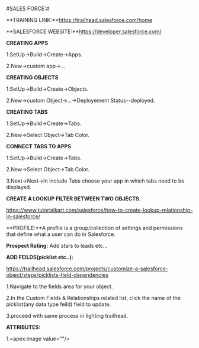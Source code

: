 #SALES FORCE:#

**TRAINING LINK:**https://trailhead.salesforce.com/home

**SALESFORCE WEBSITE:**https://developer.salesforce.com/

**CREATING APPS**

  1.SetUp->Build->Create->Apps.

  2.New->custom app->...

**CREATING OBJECTS**

  1.SetUp->Build->Create->Objects.

  2.New->custom Object->...->Deployement Status--deployed.

**CREATING TABS**

  1.SetUp->Build->Create->Tabs.

  2.New->Select Object->Tab Color.

**CONNECT TABS TO APPS**

  1.SetUp->Build->Create->Tabs.

  2.New->Select Object->Tab Color.


  3.Next->Next->In Include Tabs choose your app in which tabs need to be displayed.

**CREATE A LOOKUP FILTER BETWEEN TWO OBJECTS.**

  https://www.tutorialkart.com/salesforce/how-to-create-lookup-relationship-in-salesforce/

**PROFILE:**A profile is a group/collection of settings and permissions that define what a user can do in Salesforce.

**Prospect Rating:** Add stars to leads etc...

**ADD FEILDS(picklist etc..):**

https://trailhead.salesforce.com/projects/customize-a-salesforce-object/steps/picklists-field-dependencies


1.Navigate to the fields area for your object.

2.In the Custom Fields & Relationships related list, click the name of the picklist(any data type feild) field to update.

3.proceed with same process in lighting trailhead. 

**ATTRIBUTES:**

1.<apex:image value=""/>


